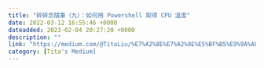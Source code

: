 ```yaml
---
title: "碎碎念隨筆（九）：如何用 Powershell 取得 CPU 溫度"
date: 2022-03-12 16:55:46 +0000
dateadded: 2023-02-04 20:27:20 +0000
description: ""
link: "https://medium.com/@TitaLiu/%E7%A2%8E%E7%A2%8E%E5%BF%B5%E9%9A%A8%E7%AD%86-%E4%B9%9D-%E5%A6%82%E4%BD%95%E7%94%A8-powershell-%E5%8F%96%E5%BE%97-cpu-%E6%BA%AB%E5%BA%A6-5ec802b8e5e9?source=rss-1f0703e3e84b------2"
category: [Tita's Medium]
---
```

